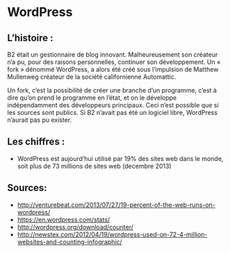 
# WordPress
## L’histoire :

B2 était un gestionnaire de blog innovant. Malheureusement son créateur n’a pu, pour des raisons personnelles, continuer son développement. Un « fork » dénommé WordPress, a alors été créé sous l’impulsion de Matthew Mullenweg créateur de la société californienne Automattic.

Un fork, c’est la possibilité de créer une branche d’un programme, c’est à dire qu’on prend le programme en l’état, et on le développe indépendamment des développeurs principaux. Ceci n’est possible que si les sources sont publics. Si B2 n’avait pas été un logiciel libre, WordPress n’aurait pas pu exister.

## Les chiffres :

- WordPress est aujourd’hui utilisé par 19% des sites web dans le monde, soit plus de 73 millions de sites web (decembre 2013)

## Sources:
- http://venturebeat.com/2013/07/27/19-percent-of-the-web-runs-on-wordpress/
- https://en.wordpress.com/stats/
- http://wordpress.org/download/counter/
- http://newstex.com/2012/04/19/wordpress-used-on-72-4-million-websites-and-counting-infographic/

